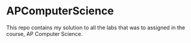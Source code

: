 # APComputerScience
This repo contains my solution to all the labs that was to assigned in the course, AP Computer Science.
